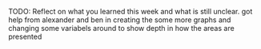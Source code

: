 TODO: Reflect on what you learned this week and what is still unclear.
got help from alexander and ben in creating the some more graphs and changing some variabels around to show depth in how the areas are presented